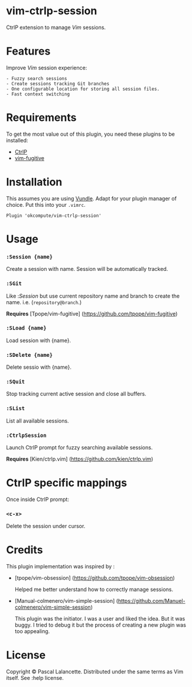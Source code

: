 vim-ctrlp-session
=================

CtrlP extension to manage *Vim* sessions.

Features
========

Improve *Vim* session experience:

    - Fuzzy search sessions
    - Create sessions tracking Git branches
    - One configurable location for storing all session files.
    - Fast context switching

Requirements
============

To get the most value out of this plugin, you need these plugins to be
installed:

- [CtrlP](https://github.com/kien/ctrlp.vim)
- [vim-fugitive](https://github.com/tpope/vim-fugitive)

Installation
=============

This assumes you are using [Vundle](https://github.com/gmarik/Vundle.vim).
Adapt for your plugin manager of choice. Put this into your `.vimrc`.

    Plugin 'okcompute/vim-ctrlp-session'

Usage
=====

### `:Session {name}`

Create a session with name. Session will be automatically tracked.

### `:SGit`

Like :*Session* but use current repository name and branch to create the
name.  i.e.  (`repository@branch`.)

**Requires** [Tpope/vim-fugitive] (https://github.com/tpope/vim-fugitive)

### `:SLoad {name}`

Load session with {name}.

### `:SDelete {name}`

Delete sessio with {name}.

### `:SQuit`

Stop tracking current active session and close all buffers.

### `:SList`

List all available sessions.

### `:CtrlpSession`

Launch CtrlP prompt for fuzzy searching available sessions.

**Requires** [Kien/ctrlp.vim] (https://github.com/kien/ctrlp.vim)


CtrlP specific mappings
=======================

Once inside CtrlP prompt:

### `<c-x>`

Delete the session under cursor.

Credits
=======

This plugin implementation was inspired by :

- [tpope/vim-obsession] (https://github.com/tpope/vim-obsession)

    Helped me better understand how to correctly manage sessions.

- [Manual-colmenero/vim-simple-session] (https://github.com/Manuel-colmenero/vim-simple-session)

    This plugin was the initiator. I was a user and liked the idea. But it was
    buggy. I tried to debug it but the process of creating a new plugin was too
    appealing.


License
=======

Copyright © Pascal Lalancette. Distributed under the same terms as Vim itself. See :help license.
